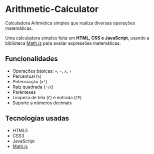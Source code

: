# Arithmetic-Calculator
Calculadora Aritmética simples que realiza diversas operações matemáticas.

Uma calculadora simples feita em **HTML, CSS e JavaScript**, usando a biblioteca [Math.js](https://mathjs.org/) para avaliar expressões matemáticas.

## Funcionalidades

- Operações básicas: `+`, `-`, `x`, `÷`
- Percentual (`%`)
- Potenciação (`x²`)
- Raiz quadrada (`²√x`)
- Parênteses
- Limpeza de tela (`C`) e entrada (`CE`)
- Suporte a números decimais

## Tecnologias usadas

- HTML5
- CSS3
- JavaScript
- [Math.js](https://cdn.jsdelivr.net/npm/mathjs@11/lib/browser/math.js)

